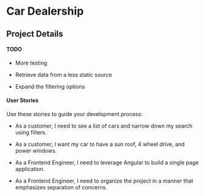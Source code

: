 # Car Dealership

## Project Details

#### TODO
- More testing

- Retrieve data from a less static source

- Expand the filtering options

#### User Stories

Use these stories to guide your development process:

- As a customer, I need to see a list of cars and narrow down my search using filters.

- As a customer, I want my car to have a sun roof, 4 wheel drive, and power windows.

- As a Frontend Engineer, I need to leverage Angular to build a single page application.

- As a Frontend Engineer, I need to organize the project in a manner that emphasizes separation of concerns.
